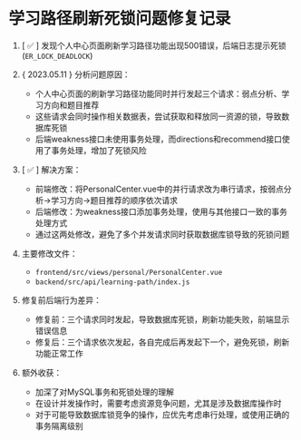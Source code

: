 # 学习路径刷新死锁问题修复记录

1. [ ✅ ] 发现个人中心页面刷新学习路径功能出现500错误，后端日志提示死锁(`ER_LOCK_DEADLOCK`)

2. { 2023.05.11 } 分析问题原因：
    - 个人中心页面的刷新学习路径功能同时并行发起三个请求：弱点分析、学习方向和题目推荐
    - 这些请求会同时操作相关数据表，尝试获取和释放同一资源的锁，导致数据库死锁
    - 后端weakness接口未使用事务处理，而directions和recommend接口使用了事务处理，增加了死锁风险

3. [ ✅ ] 解决方案：
    - 前端修改：将PersonalCenter.vue中的并行请求改为串行请求，按弱点分析→学习方向→题目推荐的顺序依次请求
    - 后端修改：为weakness接口添加事务处理，使用与其他接口一致的事务处理方式
    - 通过这两处修改，避免了多个并发请求同时获取数据库锁导致的死锁问题

4. 主要修改文件：
    - `frontend/src/views/personal/PersonalCenter.vue`
    - `backend/src/api/learning-path/index.js`

5. 修复前后端行为差异：
    - 修复前：三个请求同时发起，导致数据库死锁，刷新功能失败，前端显示错误信息
    - 修复后：三个请求依次发起，各自完成后再发起下一个，避免死锁，刷新功能正常工作

6. 额外收获：
    - 加深了对MySQL事务和死锁处理的理解
    - 在设计并发操作时，需要考虑资源竞争问题，尤其是涉及数据库操作时
    - 对于可能导致数据库锁竞争的操作，应优先考虑串行处理，或使用正确的事务隔离级别 